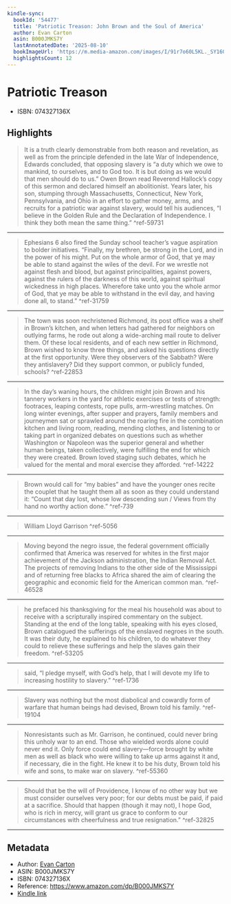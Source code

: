 ```yaml
---
kindle-sync:
  bookId: '54477'
  title: 'Patriotic Treason: John Brown and the Soul of America'
  author: Evan Carton
  asin: B000JMKS7Y
  lastAnnotatedDate: '2025-08-10'
  bookImageUrl: 'https://m.media-amazon.com/images/I/91r7o60L5KL._SY160.jpg'
  highlightsCount: 12
---
```

# Patriotic Treason

* ISBN: 074327136X

## Highlights
> It is a truth clearly demonstrable from both reason and revelation, as well as from the principle defended in the late War of Independence, Edwards concluded, that opposing slavery is “a duty which we owe to mankind, to ourselves, and to God too. It is but doing as we would that men should do to us.” Owen Brown read Reverend Hallock’s copy of this sermon and declared himself an abolitionist. Years later, his son, stumping through Massachusetts, Connecticut, New York, Pennsylvania, and Ohio in an effort to gather money, arms, and recruits for a patriotic war against slavery, would tell his audiences, “I believe in the Golden Rule and the Declaration of Independence. I think they both mean the same thing.” ^ref-59731

---
> Ephesians 6 also fired the Sunday school teacher’s vague aspiration to bolder initiatives. “Finally, my brethren, be strong in the Lord, and in the power of his might. Put on the whole armor of God, that ye may be able to stand against the wiles of the devil. For we wrestle not against flesh and blood, but against principalities, against powers, against the rulers of the darkness of this world, against spiritual wickedness in high places. Wherefore take unto you the whole armor of God, that ye may be able to withstand in the evil day, and having done all, to stand.” ^ref-31759

---
> The town was soon rechristened Richmond, its post office was a shelf in Brown’s kitchen, and when letters had gathered for neighbors on outlying farms, he rode out along a wide-arching mail route to deliver them. Of these local residents, and of each new settler in Richmond, Brown wished to know three things, and asked his questions directly at the first opportunity. Were they observers of the Sabbath? Were they antislavery? Did they support common, or publicly funded, schools? ^ref-22853

---
> In the day’s waning hours, the children might join Brown and his tannery workers in the yard for athletic exercises or tests of strength: footraces, leaping contests, rope pulls, arm-wrestling matches. On long winter evenings, after supper and prayers, family members and journeymen sat or sprawled around the roaring fire in the combination kitchen and living room, reading, mending clothes, and listening to or taking part in organized debates on questions such as whether Washington or Napoleon was the superior general and whether human beings, taken collectively, were fulfilling the end for which they were created. Brown loved staging such debates, which he valued for the mental and moral exercise they afforded. ^ref-14222

---
> Brown would call for “my babies” and have the younger ones recite the couplet that he taught them all as soon as they could understand it: “Count that day lost, whose low descending sun / Views from thy hand no worthy action done.” ^ref-739

---
> William Lloyd Garrison ^ref-5056

---
> Moving beyond the negro issue, the federal government officially confirmed that America was reserved for whites in the first major achievement of the Jackson administration, the Indian Removal Act. The projects of removing Indians to the other side of the Mississippi and of returning free blacks to Africa shared the aim of clearing the geographic and economic field for the American common man. ^ref-46528

---
> he prefaced his thanksgiving for the meal his household was about to receive with a scripturally inspired commentary on the subject. Standing at the end of the long table, speaking with his eyes closed, Brown catalogued the sufferings of the enslaved negroes in the south. It was their duty, he explained to his children, to do whatever they could to relieve these sufferings and help the slaves gain their freedom. ^ref-53205

---
> said, “I pledge myself, with God’s help, that I will devote my life to increasing hostility to slavery.” ^ref-1736

---
> Slavery was nothing but the most diabolical and cowardly form of warfare that human beings had devised, Brown told his family. ^ref-19104

---
> Nonresistants such as Mr. Garrison, he continued, could never bring this unholy war to an end. Those who wielded words alone could never end it. Only force could end slavery—force brought by white men as well as black who were willing to take up arms against it and, if necessary, die in the fight. He knew it to be his duty, Brown told his wife and sons, to make war on slavery. ^ref-55360

---
> Should that be the will of Providence, I know of no other way but we must consider ourselves very poor; for our debts must be paid, if paid at a sacrifice. Should that happen (though it may not), I hope God, who is rich in mercy, will grant us grace to conform to our circumstances with cheerfulness and true resignation.” ^ref-32825

---

## Metadata
* Author: [Evan Carton](https://www.amazon.comundefined)
* ASIN: B000JMKS7Y
* ISBN: 074327136X
* Reference: https://www.amazon.com/dp/B000JMKS7Y
* [Kindle link](kindle://book?action=open&asin=B000JMKS7Y)
